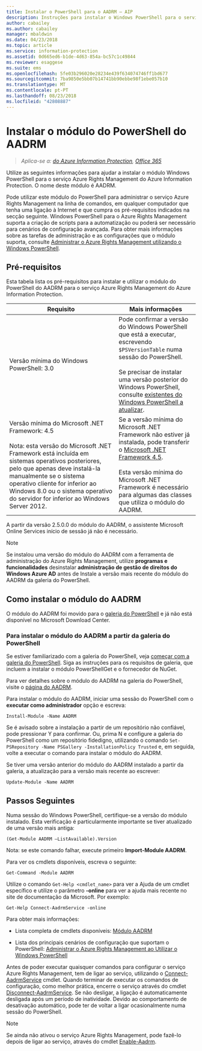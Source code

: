 ```yaml
---
title: Instalar o PowerShell para o AADRM – AIP
description: Instruções para instalar o Windows PowerShell para o serviço Azure Rights Management do Azure Information Protection. O nome deste módulo é AADRM.
author: cabailey
ms.author: cabailey
manager: mbaldwin
ms.date: 04/23/2018
ms.topic: article
ms.service: information-protection
ms.assetid: 0d665ed6-b1de-4d63-854a-bc57c1c49844
ms.reviewer: esaggese
ms.suite: ems
ms.openlocfilehash: 5fe03b296020e28234e439f634074746ff1bd677
ms.sourcegitcommit: 7ba9850e5bb07b14741bb90ebbe98f1ebe057b10
ms.translationtype: MT
ms.contentlocale: pt-PT
ms.lasthandoff: 08/23/2018
ms.locfileid: "42808887"
---
```

# <a name="installing-the-aadrm-powershell-module"></a>Instalar o módulo do PowerShell do AADRM

>*Aplica-se a: [do Azure Information Protection](https://azure.microsoft.com/pricing/details/information-protection), [Office 365](http://download.microsoft.com/download/E/C/F/ECF42E71-4EC0-48FF-AA00-577AC14D5B5C/Azure_Information_Protection_licensing_datasheet_EN-US.pdf)*

Utilize as seguintes informações para ajudar a instalar o módulo Windows PowerShell para o serviço Azure Rights Management do Azure Information Protection. O nome deste módulo é AADRM.

Pode utilizar este módulo do PowerShell para administrar o serviço Azure Rights Management na linha de comandos, em qualquer computador que tenha uma ligação à Internet e que cumpra os pré-requisitos indicados na secção seguinte. Windows PowerShell para o Azure Rights Management suporta a criação de scripts para a automatização ou poderá ser necessário para cenários de configuração avançada. Para obter mais informações sobre as tarefas de administração e as configurações que o módulo suporta, consulte [Administrar o Azure Rights Management utilizando o Windows PowerShell](administer-powershell.md).

## <a name="prerequisites"></a>Pré-requisitos
Esta tabela lista os pré-requisitos para instalar e utilizar o módulo do PowerShell do AADRM para o serviço Azure Rights Management do Azure Information Protection.

|Requisito|Mais informações|
|---------------|--------------------|
|Versão mínima do Windows PowerShell: 3.0|Pode confirmar a versão do Windows PowerShell que está a executar, escrevendo `$PSVersionTable` numa sessão do PowerShell. <br /><br /> Se precisar de instalar uma versão posterior do Windows PowerShell, consulte [existentes do Windows PowerShell a atualizar](/powershell/scripting/setup/installing-windows-powershell#upgrading-existing-windows-powershell).|
|Versão mínima do Microsoft .NET Framework: 4.5<br /><br />Nota: esta versão do Microsoft .NET Framework está incluída em sistemas operativos posteriores, pelo que apenas deve instalá-la manualmente se o sistema operativo cliente for inferior ao Windows 8.0 ou o sistema operativo do servidor for inferior ao Windows Server 2012.|Se a versão mínima do Microsoft .NET Framework não estiver já instalada, pode transferir o [Microsoft .NET Framework 4.5](http://www.microsoft.com/download/details.aspx?id=30653).<br /><br />Esta versão mínima do Microsoft .NET Framework é necessário para algumas das classes que utiliza o módulo do AADRM.|

A partir da versão 2.5.0.0 do módulo do AADRM, o assistente Microsoft Online Services início de sessão já não é necessário.

> [!NOTE]
> 
> Se instalou uma versão do módulo do AADRM com a ferramenta de administração do Azure Rights Management, utilize **programas e funcionalidades** desinstalar **administração de gestão de direitos do Windows Azure AD** antes de Instale a versão mais recente do módulo do AADRM da galeria do PowerShell.


## <a name="how-to-install-the-aadrm-module"></a>Como instalar o módulo do AADRM

O módulo do AADRM foi movido para o [galeria do PowerShell](/powershell/gallery/readme) e já não está disponível no Microsoft Download Center. 

### <a name="to-install-the-aadrm-module-from-the-powershell-gallery"></a>Para instalar o módulo do AADRM a partir da galeria do PowerShell

Se estiver familiarizado com a galeria do PowerShell, veja [começar com a galeria do PowerShell](/powershell/gallery/psgallery/psgallery_gettingstarted). Siga as instruções para os requisitos de galeria, que incluem a instalar o módulo PowerShellGet e o fornecedor de NuGet.

Para ver detalhes sobre o módulo do AADRM na galeria do PowerShell, visite o [página do AADRM](https://www.powershellgallery.com/packages/AADRM).

Para instalar o módulo do AADRM, iniciar uma sessão do PowerShell com o **executar como administrador** opção e escreva:

    Install-Module -Name AADRM

Se é avisado sobre a instalação a partir de um repositório não confiável, pode pressionar Y para confirmar. Ou, prima N e configure a galeria do PowerShell como um repositório fidedigno, utilizando o comando `Set-PSRepository -Name PSGallery -InstallationPolicy Trusted` e, em seguida, volte a executar o comando para instalar o módulo do AADRM.  

Se tiver uma versão anterior do módulo do AADRM instalado a partir da galeria, a atualização para a versão mais recente ao escrever:

    Update-Module -Name AADRM


## <a name="next-steps"></a>Passos Seguintes
Numa sessão do Windows PowerShell, certifique-se a versão do módulo instalado. Esta verificação é particularmente importante se tiver atualizado de uma versão mais antiga:

```
(Get-Module AADRM –ListAvailable).Version
```

Nota: se este comando falhar, execute primeiro **Import-Module AADRM**.

Para ver os cmdlets disponíveis, escreva o seguinte:

```
Get-Command -Module AADRM
```

Utilize o comando `Get-Help <cmdlet_name>` para ver a Ajuda de um cmdlet específico e utilize o parâmetro **-online** para ver a ajuda mais recente no site de documentação da Microsoft. Por exemplo:

```
Get-Help Connect-AadrmService -online
```

Para obter mais informações:

-   Lista completa de cmdlets disponíveis: [Módulo AADRM](/powershell/aadrm/vlatest/rightsmanagement)

-   Lista dos principais cenários de configuração que suportam o PowerShell: [Administrar o Azure Rights Management ao Utilizar o Windows PowerShell](administer-powershell.md)

Antes de poder executar quaisquer comandos para configurar o serviço Azure Rights Management, tem de ligar ao serviço, utilizando o [Connect-AadrmService](/powershell/aadrm/vlatest/connect-aadrmservice) cmdlet. Quando terminar de executar os comandos de configuração, como melhor prática, encerre o serviço através do cmdlet [Disconnect-AadrmService](/powershell/aadrm/vlatest/disconnect-aadrmservice). Se não desligar, a ligação é automaticamente desligada após um período de inatividade. Devido ao comportamento de desativação automático, pode ter de voltar a ligar ocasionalmente numa sessão do PowerShell. 

> [!NOTE]
> Se ainda não ativou o serviço Azure Rights Management, pode fazê-lo depois de ligar ao serviço, através do cmdlet [Enable-Aadrm](/powershell/aadrm/vlatest/enable-aadrm).

